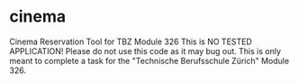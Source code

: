 # cinema
Cinema Reservation Tool for TBZ Module 326
This is NO TESTED APPLICATION! Please do not use this code as it may bug out. This is only meant to complete a task for the "Technische Berufsschule Zürich" Module 326.
